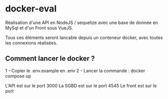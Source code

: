 # docker-eval

Réalisation d'une API en NodeJS / sequelize avec une base de donnée en MySql et d'un Front sous VueJS.

Tous ces éléments seront lancable depuis un conteneur docker, avec toutes les connexions réalisées.

## Comment lancer le docker ?

1 - Copier le .env.example en .env
2 - Lancer la commande : docker compose up

L'API est sur le port 3000
La SGBD est sur le port 4545
Le front est sur le port 
